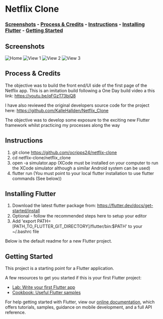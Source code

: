# Netflix Clone

### [Screenshots](https://github.com/ocripps24/netflix-clone/tree/master/netflix_clone#screenshots) - [Process & Credits](https://github.com/ocripps24/netflix-clone/tree/master/netflix_clone#process-&-credits) - [Instructions](https://github.com/ocripps24/netflix-clone/tree/master/netflix_clone#instructions) - [Installing Flutter](https://github.com/ocripps24/netflix-clone/tree/master/netflix_clone#installing-flutter) - [Getting Started](https://github.com/ocripps24/netflix-clone/tree/master/netflix_clone#getting-started)

## Screenshots

![Home](https://imgur.com/2twEElV.png)
![View 1](https://imgur.com/k6mqit7.png)
![View 2](https://imgur.com/6cIzKie.png)
![View 3](https://imgur.com/mREbKVE.png)

## Process & Credits

The objective was to build the front end/UI side of the first page of the Netflix app. This is an imitation build following a One Day build video a this link:
https://youtu.be/qFGzT73bjQ8

I have also reviewed the original developers source code for the project here:
https://github.com/KalleHallden/Netflix_Clone  

The objective was to develop some exposure to the exciting new Flutter framework whilst practicing my processes along the way

## Instructions

1. git clone https://github.com/ocripps24/netflix-clone
2. cd netflix-clone/netflix_clone
3. open -a simulator.app (XCode must be installed on your computer to run the XCode simulator although a similar Android system can be used)
4. flutter run (You must point to your local flutter installation to use flutter commands (See below))

## Installing Flutter

1. Download the latest flutter package from: https://flutter.dev/docs/get-started/install
2. Optional - follow the recommended steps here to setup your editor
3. Add 'export PATH=[PATH_TO_FLUTTER_GIT_DIRECTORY]/flutter/bin:$PATH' to your ~/.bashrc file


Below is the default readme for a new Flutter project.

## Getting Started

This project is a starting point for a Flutter application.

A few resources to get you started if this is your first Flutter project:

- [Lab: Write your first Flutter app](https://flutter.dev/docs/get-started/codelab)
- [Cookbook: Useful Flutter samples](https://flutter.dev/docs/cookbook)

For help getting started with Flutter, view our
[online documentation](https://flutter.dev/docs), which offers tutorials,
samples, guidance on mobile development, and a full API reference.
